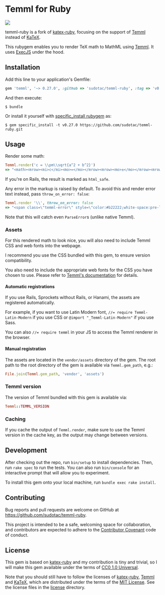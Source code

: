 # Temml for Ruby

[![](https://github.com/sudotac/temml-ruby/actions/workflows/lint-and-test.yml/badge.svg)](https://github.com/sudotac/temml-ruby/actions/workflows/lint-and-test.yml)

temml-ruby is a fork of [katex-ruby], focusing on the support of [Temml] instead of [KaTeX].

This rubygem enables you to render TeX math to MathML using [Temml].
It uses [ExecJS] under the hood.

## Installation

Add this line to your application's Gemfile:

```ruby
gem 'temml', '~> 0.27.0', :github => 'sudotac/temml-ruby', :tag => 'v0.27.0'
```

And then execute:

    $ bundle

Or install it yourself with [specific\_install rubygem](https://rubygems.org/gems/specific_install) as:

    $ gem specific_install -t v0.27.0 https://github.com/sudotac/temml-ruby.git

## Usage

Render some math:

```ruby
Temml.render('c = \\pm\\sqrt{a^2 + b^2}')
=> "<math><mrow><mi>c</mi><mo>=</mo></mrow><mrow><mo>±</mo></mrow><mrow><msqrt><mrow><msup><mi>a</mi><mn>2</mn></msup><mo>+</mo><msup><mi>b</mi><mn>2</mn></msup></mrow></msqrt></mrow></math>"
```

If you're on Rails, the result is marked as `html_safe`.

Any error in the markup is raised by default. To avoid this and render error
text instead, pass `throw_on_error: false`:

```ruby
Temml.render '\\', throw_on_error: false
=> "<span class=\"temml-error\" style=\"color:#b22222;white-space:pre-line;\">\\\nParseError:  Unexpected character: &#x27;\\&#x27; at position 1: \\̲</span>"
```

Note that this will catch even `ParseError`s (unlike native Temml).

### Assets

For this rendered math to look nice, you will also need to include Temml CSS
and web fonts into the webpage.

I recommend you use the CSS bundled with this gem, to ensure version
compatibility.

You also need to include the appropriate web fonts for the CSS
you have chosen to use.
Please refer to [Temml's documentation](https://temml.org/docs/en/administration.html#fonts)
for details.

#### Automatic registrations

If you use Rails, Sprockets without Rails, or Hanami, the assets are registered
automatically.

For example, if you want to use Latin Modern font,
`//= require Temml-Latin-Modern` if you use CSS or `@import "_Temml-Latin-Modern"` if you use Sass.

You can also `//= require temml` in your JS to access the Temml renderer in the
browser.

#### Manual registration

The assets are located in the `vendor/assets` directory of the gem. The root
path to the root directory of the gem is available via `Temml.gem_path`, e.g.:

```ruby
File.join(Temml.gem_path, 'vendor', 'assets')
```

### Temml version

The version of Temml bundled with this gem is available via:

```ruby
Temml::TEMML_VERSION
```

### Caching

If you cache the output of `Temml.render`, make sure to use the Temml
version in the cache key, as the output may change between versions.

## Development

After checking out the repo, run `bin/setup` to install dependencies.
Then, run `rake spec` to run the tests. You can also run `bin/console` for an
interactive prompt that will allow you to experiment.

To install this gem onto your local machine, run `bundle exec rake install`.

## Contributing

Bug reports and pull requests are welcome on GitHub at
https://github.com/sudotac/temml-ruby.

This project is intended to be a safe, welcoming space for collaboration,
and contributors are expected to adhere to the
[Contributor Covenant](http://contributor-covenant.org) code of conduct.


## License

This gem is based on [katex-ruby] and my contribution is tiny and trivial,
so I will make this gem available under the terms of [CC0 1.0 Universal](https://creativecommons.org/publicdomain/zero/1.0/).

Note that you should still have to follow the licenses of [katex-ruby], [Temml] and [KaTeX],
which are distributed under the terms of the [MIT License](http://opensource.org/licenses/MIT).
See the license files in the [license](license) directory.

[katex-ruby]: https://github.com/glebm/katex-ruby
[KaTeX]: https://github.com/Khan/KaTeX
[Temml]: https://github.com/ronkok/Temml
[ExecJS]: https://github.com/rails/execjs
